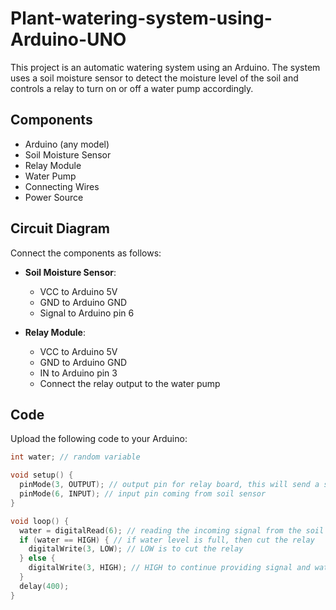 # Plant-watering-system-using-Arduino-UNO

This project is an automatic watering system using an Arduino. The system uses a soil moisture sensor to detect the moisture level of the soil and controls a relay to turn on or off a water pump accordingly.

## Components
- Arduino (any model)
- Soil Moisture Sensor
- Relay Module
- Water Pump
- Connecting Wires
- Power Source

## Circuit Diagram
Connect the components as follows:

- **Soil Moisture Sensor**: 
  - VCC to Arduino 5V
  - GND to Arduino GND
  - Signal to Arduino pin 6

- **Relay Module**: 
  - VCC to Arduino 5V
  - GND to Arduino GND
  - IN to Arduino pin 3
  - Connect the relay output to the water pump

## Code
Upload the following code to your Arduino:

```cpp
int water; // random variable 

void setup() {
  pinMode(3, OUTPUT); // output pin for relay board, this will send a signal to the relay
  pinMode(6, INPUT); // input pin coming from soil sensor
}

void loop() { 
  water = digitalRead(6); // reading the incoming signal from the soil sensor
  if (water == HIGH) { // if water level is full, then cut the relay 
    digitalWrite(3, LOW); // LOW is to cut the relay
  } else {
    digitalWrite(3, HIGH); // HIGH to continue providing signal and water supply
  }
  delay(400); 
}
